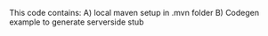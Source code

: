 This code contains:
A) local maven setup in .mvn folder
B) Codegen example to generate serverside stub
